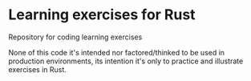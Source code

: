 # Learning exercises for Rust
Repository for coding learning exercises

None of this code it's intended nor factored/thinked to be used in production environments, its intention it's only to practice and illustrate exercises in Rust.
